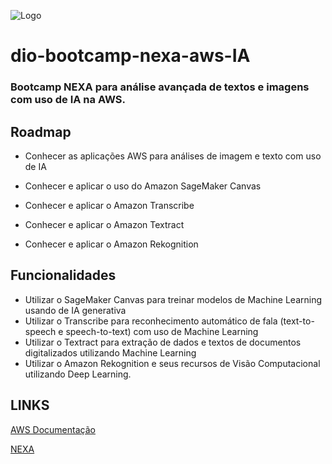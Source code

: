 ![Logo](https://assets.dio.me/du0Spkt-IeoOWQchJlB9Gm36C_t_qWt4JUCRuaslMuw/f:webp/h:120/q:80/L3RyYWNrcy83MDc5YTgxNS1mMTY2LTQxZTAtYWMwYi02ZTAyMWJiNGQ2YTEucG5n)
# dio-bootcamp-nexa-aws-IA
### Bootcamp NEXA para análise avançada de textos e imagens com uso de IA na AWS.


## Roadmap

- Conhecer as aplicações AWS para análises de imagem e texto com uso de IA

- Conhecer e aplicar o uso do Amazon SageMaker Canvas

- Conhecer e aplicar o Amazon Transcribe

- Conhecer e aplicar o Amazon Textract

- Conhecer e aplicar o Amazon Rekognition

## Funcionalidades

- Utilizar o SageMaker Canvas para treinar modelos de Machine Learning usando de IA generativa
- Utilizar o Transcribe para reconhecimento automático de fala (text-to-speech e speech-to-text) com uso de Machine Learning
- Utilizar o Textract para extração de dados e textos de documentos digitalizados utilizando Machine Learning
- Utilizar o Amazon Rekognition e seus recursos de Visão Computacional utilizando Deep Learning.

## LINKS

[AWS Documentação](https://docs.aws.amazon.com/)

[NEXA](https://www.nexaresources.com/)
